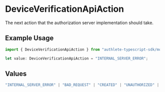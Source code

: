 # DeviceVerificationApiAction

The next action that the authorization server implementation should take.

## Example Usage

```typescript
import { DeviceVerificationApiAction } from "authlete-typescript-sdk/models/operations";

let value: DeviceVerificationApiAction = "INTERNAL_SERVER_ERROR";
```

## Values

```typescript
"INTERNAL_SERVER_ERROR" | "BAD_REQUEST" | "CREATED" | "UNAUTHORIZED" | "FORBIDDEN" | "JSON" | "JWT" | "OK"
```